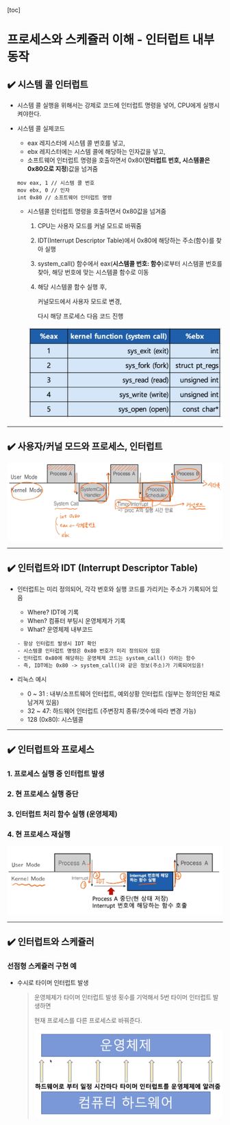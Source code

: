 [toc]

# 프로세스와 스케쥴러 이해 - 인터럽트 내부 동작

## :heavy_check_mark: 시스템 콜 인터럽트

- 시스템 콜 실행을 위해서는 강제로 코드에 인터럽트 명령을 넣어, CPU에게 실행시켜야한다.

- 시스템 콜 실제코드

  - eax 레지스터에 시스템 콜 번호를 넣고,
  - ebx 레지스터에는 시스템 콜에 해당하는 인자값을 넣고,
  - 소프트웨어 인터럽트 명령을 호출하면서 0x80(**인터럽트 번호, 시스템콜은 0x80으로 지정**)값을 넘겨줌

  ```
  mov eax, 1 // 시스템 콜 번호
  mov ebx, 0 // 인자
  int 0x80 // 소프트웨어 인터럽트 명령
  ```

  - 시스템콜 인터럽트 명령을 호출하면서 0x80값을 넘겨줌

    1. CPU는 사용자 모드를 커널 모드로 바꿔줌

    2. IDT(Interrupt Descriptor Table)에서 0x80에 해당하는 주소(함수)를 찾아 실행

    3. system_call() 함수에서 eax(**시스템콜 번호: 함수**)로부터 시스템콜 번호를 찾아, 해당 번호에 맞는 시스템콜 함수로 이동

    4. 해당 시스템콜 함수 실행 후, 

       커널모드에서 사용자 모드로 변경, 

       다시 해당 프로세스 다음 코드 진행

    ![image-20210220000010011](assets/image-20210220000010011.png)





<hr>

## :heavy_check_mark: 사용자/커널 모드와 프로세스, 인터럽트


![image-20210220001133483](assets/image-20210220001133483.png)





<hr>

## :heavy_check_mark: 인터럽트와 IDT (Interrupt Descriptor Table)

- 인터럽트는 미리 정의되어, 각각 번호와 실행 코드를 가리키는 주소가 기록되어 있음

  - Where? IDT에 기록
  - When? 컴퓨터 부팅시 운영체제가 기록
  - What? 운영체제 내부코드

  ```
  - 항상 인터럽트 발생시 IDT 확인
  - 시스템콜 인터럽트 명령은 0x80 번호가 미리 정의되어 있음
  - 인터럽트 0x80에 해당하는 운영체제 코드는 system_call() 이라는 함수
  - 즉, IDT에는 0x80 -> system_call()와 같은 정보(주소)가 기록되어있음!
  ```

- 리눅스 예시
  - 0 ~ 31 : 내부/소프트웨어 인터럽트, 예외상황 인터럽트 (일부는 정의안된 채로 남겨져 있음)
  - 32 ~ 47: 하드웨어 인터럽트 (주변장치 종류/갯수에 따라 변경 가능)
  - 128 (0x80): 시스템콜





<hr>

## :heavy_check_mark: 인터럽트와 프로세스

### 1. 프로세스 실행 중 인터럽트 발생

### 2. 현 프로세스 실행 중단

### 3. 인터럽트 처리 함수 실행 (운영체제)

### 4. 현 프로세스 재실행

![image-20210220013709834](assets/image-20210220013709834.png)







<hr>

## :heavy_check_mark: 인터럽트와 스케쥴러

### 선점형 스케쥴러 구현 예

- 수시로 타이머 인터럽트 발생

  > 운영체제가 타이머 인터럽트 발생 횟수를 기억해서 5번 타이머 인터럽트 발생하면
  >
  > 현재 프로세스를 다른 프로세스로 바꿔준다.
  >
  > ![image-20210220013920102](assets/image-20210220013920102.png)



